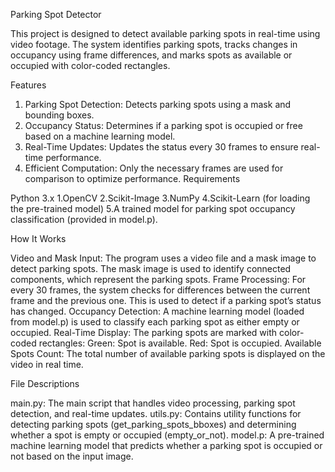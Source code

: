 Parking Spot Detector

This project is designed to detect available parking spots in real-time using video footage. The system identifies parking spots, tracks changes in occupancy using frame differences, and marks spots as available or occupied with color-coded rectangles.

Features

1. Parking Spot Detection: Detects parking spots using a mask and bounding boxes.
2. Occupancy Status: Determines if a parking spot is occupied or free based on a machine learning model.
3. Real-Time Updates: Updates the status every 30 frames to ensure real-time performance.
4. Efficient Computation: Only the necessary frames are used for comparison to optimize performance.
Requirements

Python 3.x
1.OpenCV
2.Scikit-Image
3.NumPy
4.Scikit-Learn (for loading the pre-trained model)
5.A trained model for parking spot occupancy classification (provided in model.p).

How It Works

Video and Mask Input: The program uses a video file and a mask image to detect parking spots. The mask image is used to identify connected components, which represent the parking spots.
Frame Processing: For every 30 frames, the system checks for differences between the current frame and the previous one. This is used to detect if a parking spot’s status has changed.
Occupancy Detection: A machine learning model (loaded from model.p) is used to classify each parking spot as either empty or occupied.
Real-Time Display: The parking spots are marked with color-coded rectangles:
Green: Spot is available.
Red: Spot is occupied.
Available Spots Count: The total number of available parking spots is displayed on the video in real time.

File Descriptions

main.py: The main script that handles video processing, parking spot detection, and real-time updates.
utils.py: Contains utility functions for detecting parking spots (get_parking_spots_bboxes) and determining whether a spot is empty or occupied (empty_or_not).
model.p: A pre-trained machine learning model that predicts whether a parking spot is occupied or not based on the input image.
